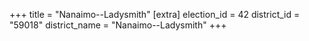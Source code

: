 +++
title = "Nanaimo--Ladysmith"
[extra]
election_id = 42
district_id = "59018"
district_name = "Nanaimo--Ladysmith"
+++
